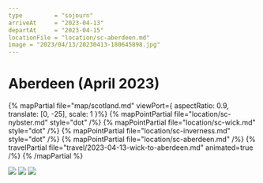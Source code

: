 ```yaml
---
type         = "sojourn"
arriveAt     = "2023-04-13"
departAt     = "2023-04-15"
locationFile = "location/sc-aberdeen.md"
image = "2023/04/13/20230413-180645898.jpg"
---
```


# Aberdeen (April 2023)

{% mapPartial file="map/scotland.md" viewPort={ aspectRatio: 0.9, translate: [0, -25], scale: 1 }%}
  {% mapPointPartial file="location/sc-nybster.md" style="dot" /%}
  {% mapPointPartial file="location/sc-wick.md" style="dot" /%}
  {% mapPointPartial file="location/sc-inverness.md" style="dot" /%}
  {% mapPointPartial file="location/sc-aberdeen.md" /%}
  {% travelPartial file="travel/2023-04-13-wick-to-aberdeen.md" animated=true /%}
{% /mapPartial %}

![](2023/04/13/20230413-180645898.jpg)
![](2023/04/14/20230414-151507383.jpg)
![](2023/04/15/20230415-132903.jpg)
